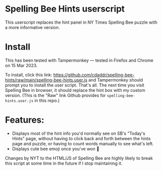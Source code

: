 # Spelling Bee Hints userscript

This userscript replaces the hint panel in NY Times Spelling Bee puzzle with a more informative
version.  

# Install

This has been tested with Tampermonkey — tested in Firefox and Chrome on 15 Mar 2023.

To install, click this link: https://github.com/cdaddr/spelling-bee-hints/raw/main/spelling-bee-hints.user.js and Tampermonkey should prompt you to install the user script.  That's all.  The next time you visit Spelling Bee in browser, it should replace the hint box with my custom version.  (This is the "Raw" link Github provides for `spelling-bee-hints.user.js` in this repo.)

# Features:

* Displays most of the hint info you'd normally see on SB's "Today's Hints" page, without having to click back and forth between the hints page and puzzle, or having to count words manually to see what's left.
* Displays cute bee emoji once you've won 🐝

Changes by NYT to the HTML/JS of Spelling Bee are highly likely to break this script at some time in the future if I stop maintaining it.
